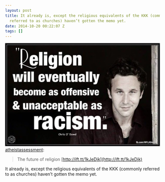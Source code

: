 ```yaml
---
layout: post
title: It already is, except the religious equivalents of the KKK (commonly
  referred to as churches) haven’t gotten the memo yet.
date: 2014-10-20 00:22:07 Z
tags: []
---
```

![](/media/2014/10/100456412819.jpg)
[atheistassessment](http://atheistassessment.com/post/96377417320/the-future-of-religion-http-ift-tt-1kjedjk):

> The future of religion [http://ift.tt/1kJeDjk](http://ift.tt/1kJeDjk)

It already is, except the religious equivalents of the KKK (commonly referred to as churches) haven’t gotten the memo yet.
